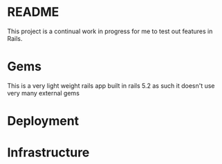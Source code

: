 # README

This project is a continual work in progress for me to test out features in Rails.

# Gems
This is a very light weight rails app built in rails 5.2 as such it doesn't use very many external gems

# Deployment

# Infrastructure
